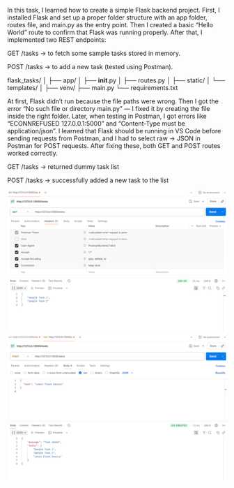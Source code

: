 In this task, I learned how to create a simple Flask backend project.
First, I installed Flask and set up a proper folder structure with an app folder, routes file, and main.py as the entry point.
Then I created a basic “Hello World” route to confirm that Flask was running properly.
After that, I implemented two REST endpoints:

GET /tasks → to fetch some sample tasks stored in memory.

POST /tasks → to add a new task (tested using Postman).

flask_tasks/
│
├── app/
│   ├── __init__.py
│   ├── routes.py
│   ├── static/
│   └── templates/
│
├── venv/
├── main.py
└── requirements.txt

At first, Flask didn’t run because the file paths were wrong.
Then I got the error “No such file or directory main.py” — I fixed it by creating the file inside the right folder.
Later, when testing in Postman, I got errors like “ECONNREFUSED 127.0.0.1:5000” and “Content-Type must be application/json”.
I learned that Flask should be running in VS Code before sending requests from Postman, and I had to select raw → JSON in Postman for POST requests.
After fixing these, both GET and POST routes worked correctly.

GET /tasks → returned dummy task list

POST /tasks → successfully added a new task to the list

![Image1](./pics/day1ofweek3.PNG)
![Image2](./pics/day1ofweek302.PNG)